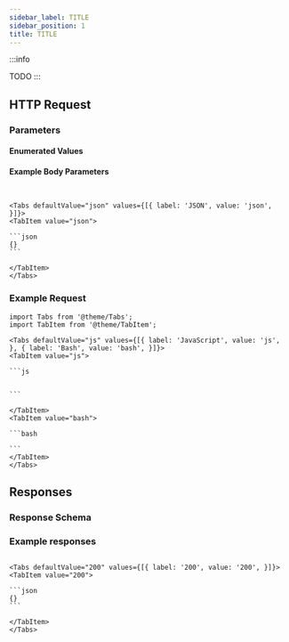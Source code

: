 ```yaml
---
sidebar_label: TITLE
sidebar_position: 1
title: TITLE
---
```




:::info

TODO
:::


## HTTP Request


### Parameters

#### Enumerated Values

#### Example Body Parameters

````mdx-code-block


<Tabs defaultValue="json" values={[{ label: 'JSON', value: 'json', }]}>
<TabItem value="json">

```json
{}
```

</TabItem>
</Tabs>
````

### Example Request

````mdx-code-block
import Tabs from '@theme/Tabs';
import TabItem from '@theme/TabItem';

<Tabs defaultValue="js" values={[{ label: 'JavaScript', value: 'js', }, { label: 'Bash', value: 'bash', }]}>
<TabItem value="js">

```js


```

</TabItem>
<TabItem value="bash">

```bash

```
</TabItem>
</Tabs>
````

## Responses

### Response Schema



### Example responses


````mdx-code-block

<Tabs defaultValue="200" values={[{ label: '200', value: '200', }]}>
<TabItem value="200">

```json
{}
```

</TabItem>
</Tabs>
````




